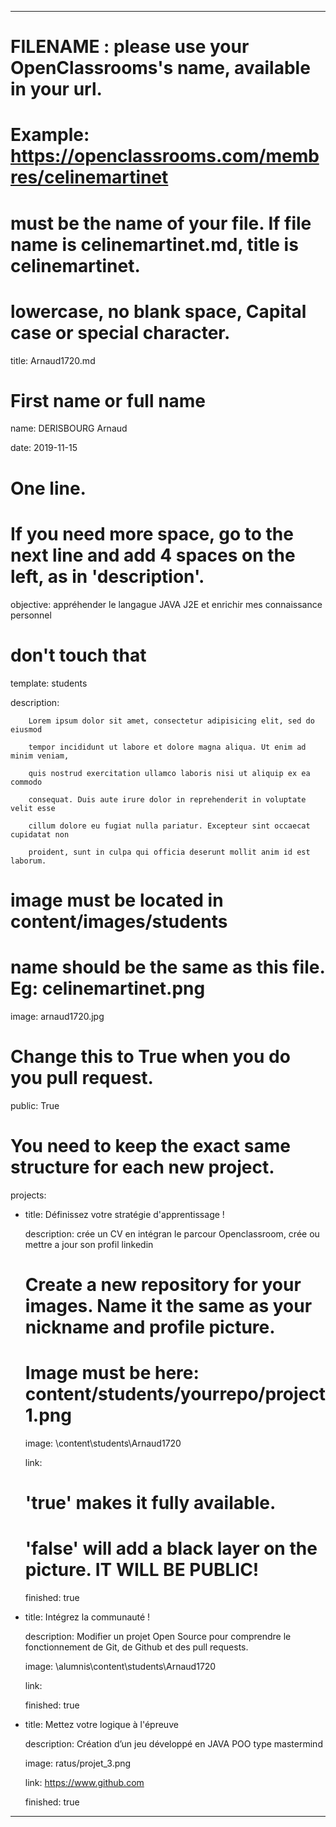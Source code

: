 ---


# FILENAME : please use your OpenClassrooms's name, available in your url.

# Example: https://openclassrooms.com/membres/celinemartinet

# must be the name of your file. If file name is celinemartinet.md, title is celinemartinet.

# lowercase, no blank space, Capital case or special character.

title: Arnaud1720.md


# First name or full name

name: DERISBOURG Arnaud

date: 2019-11-15 


# One line.

# If you need more space, go to the next line and add 4 spaces on the left, as in 'description'.

objective: appréhender le langague JAVA J2E et enrichir mes connaissance personnel   


# don't touch that

template: students

description:

		Lorem ipsum dolor sit amet, consectetur adipisicing elit, sed do eiusmod

		tempor incididunt ut labore et dolore magna aliqua. Ut enim ad minim veniam,

		quis nostrud exercitation ullamco laboris nisi ut aliquip ex ea commodo

		consequat. Duis aute irure dolor in reprehenderit in voluptate velit esse

		cillum dolore eu fugiat nulla pariatur. Excepteur sint occaecat cupidatat non

		proident, sunt in culpa qui officia deserunt mollit anim id est laborum.


# image must be located in content/images/students

# name should be the same as this file. Eg: celinemartinet.png

image: arnaud1720.jpg


# Change this to True when you do you pull request.

public: True


# You need to keep the exact same structure for each new project.

projects:

  - title:  Définissez votre stratégie d'apprentissage !

    description:  crée un CV en intégran le parcour Openclassroom, crée ou mettre a jour son 
	profil linkedin 

    # Create a new repository for your images. Name it the same as your nickname and profile picture.

    # Image must be here: content/students/yourrepo/project1.png

    image: \content\students\Arnaud1720

    link:

    # 'true' makes it fully available.

    # 'false' will add a black layer on the picture. IT WILL BE PUBLIC!

    finished: true

  - title: Intégrez la communauté !

    description: Modifier un projet Open Source pour comprendre le fonctionnement de Git, de Github et des pull requests. 

    image: \alumnis\content\students\Arnaud1720

    link:

    finished: true

  - title: Mettez votre logique à l'épreuve

    description: Création d’un jeu développé en JAVA POO type mastermind 

    image: ratus/projet_3.png

    link: https://www.github.com

    finished: true

---